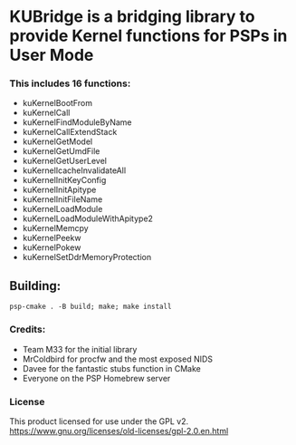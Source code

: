# KUBridge is a bridging library to provide Kernel functions for PSPs in User Mode

### This includes 16 functions:

- kuKernelBootFrom
- kuKernelCall
- kuKernelFindModuleByName
- kuKernelCallExtendStack
- kuKernelGetModel
- kuKernelGetUmdFile
- kuKernelGetUserLevel
- kuKernelIcacheInvalidateAll
- kuKernelInitKeyConfig
- kuKernelInitApitype
- kuKernelInitFileName
- kuKernelLoadModule
- kuKernelLoadModuleWithApitype2
- kuKernelMemcpy
- kuKernelPeekw
- kuKernelPokew
- kuKernelSetDdrMemoryProtection

## Building:
    psp-cmake . -B build; make; make install

### Credits: 
- Team M33 for the initial library
- MrColdbird for procfw and the most exposed NIDS
- Davee for the fantastic stubs function in CMake
- Everyone on the PSP Homebrew server

### License
This product licensed for use under the GPL v2.
https://www.gnu.org/licenses/old-licenses/gpl-2.0.en.html
